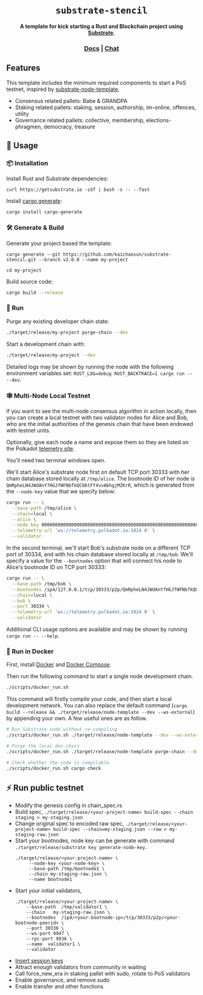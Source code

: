 <div align="center">

  <h1><code>substrate-stencil</code></h1>

  <strong>A template for kick starting a Rust and Blockchain project using <a href="https://github.com/paritytech/substrate">Substrate</a>.</strong>

  <h3>
    <a href="https://substrate.dev/">Docs</a>
    <span> | </span>
    <a href="https://matrix.to/#/!HzySYSaIhtyWrwiwEV:matrix.org?via=matrix.parity.io&via=matrix.org&via=web3.foundation">Chat</a>
  </h3>

</div>

## Features

This template includes the minimum required components to start a PoS testnet, inspired by [substrate-node-template](https://github.com/substrate-developer-hub/substrate-node-template).

* Consensus related pallets: Babe & GRANDPA
* Staking related pallets: staking, session, authorship, im-online, offences, utility
* Governance related pallets: collective, membership, elections-phragmen, democracy, treasure

## 🚴 Usage

### 📦 Installation

Install Rust and Substrate dependencies:

```
curl https://getsubstrate.io -sSf | bash -s -- --fast
```

Install [cargo generate](https://github.com/ashleygwilliams/cargo-generate):

```
cargo install cargo-generate
```


### 🛠️ Generate & Build

Generate your project based the template:

```
cargo generate --git https://github.com/kaichaosun/substrate-stencil.git --branch v2.0.0 --name my-project

cd my-project
```

Build source code:

```bash
cargo build --release
```

### 🏃 Run

Purge any existing developer chain state:

```bash
./target/release/my-project purge-chain --dev
```

Start a development chain with:

```bash
./target/release/my-project --dev
```

Detailed logs may be shown by running the node with the following environment variables set: `RUST_LOG=debug RUST_BACKTRACE=1 cargo run -- --dev`.

### 🕸️ Multi-Node Local Testnet

If you want to see the multi-node consensus algorithm in action locally, then you can create a local testnet with two validator nodes for Alice and Bob, who are the initial authorities of the genesis chain that have been endowed with testnet units.

Optionally, give each node a name and expose them so they are listed on the Polkadot [telemetry site](https://telemetry.polkadot.io/#/Local%20Testnet).

You'll need two terminal windows open.

We'll start Alice's substrate node first on default TCP port 30333 with her chain database stored locally at `/tmp/alice`. The bootnode ID of her node is `QmRpheLN4JWdAnY7HGJfWFNbfkQCb6tFf4vvA6hgjMZKrR`, which is generated from the `--node-key` value that we specify below:

```bash
cargo run -- \
  --base-path /tmp/alice \
  --chain=local \
  --alice \
  --node-key 0000000000000000000000000000000000000000000000000000000000000001 \
  --telemetry-url 'ws://telemetry.polkadot.io:1024 0' \
  --validator
```

In the second terminal, we'll start Bob's substrate node on a different TCP port of 30334, and with his chain database stored locally at `/tmp/bob`. We'll specify a value for the `--bootnodes` option that will connect his node to Alice's bootnode ID on TCP port 30333:

```bash
cargo run -- \
  --base-path /tmp/bob \
  --bootnodes /ip4/127.0.0.1/tcp/30333/p2p/QmRpheLN4JWdAnY7HGJfWFNbfkQCb6tFf4vvA6hgjMZKrR \
  --chain=local \
  --bob \
  --port 30334 \
  --telemetry-url 'ws://telemetry.polkadot.io:1024 0' \
  --validator
```

Additional CLI usage options are available and may be shown by running `cargo run -- --help`.

### 🐳 Run in Docker

First, install [Docker](https://docs.docker.com/get-docker/) and [Docker Compose](https://docs.docker.com/compose/install/).

Then run the following command to start a single node development chain.

```bash
./scripts/docker_run.sh
```

This command will firstly compile your code, and then start a local development network. You can also replace the default command (`cargo build --release && ./target/release/node-template --dev --ws-external`) by appending your own. A few useful ones are as follow.

```bash
# Run Substrate node without re-compiling
./scripts/docker_run.sh ./target/release/node-template --dev --ws-external

# Purge the local dev chain
./scripts/docker_run.sh ./target/release/node-template purge-chain --dev

# Check whether the code is compilable
./scripts/docker_run.sh cargo check
```

## ⚡ Run public testnet

* Modify the genesis config in chain_spec.rs
* Build spec, `./target/release/<your-project-name> build-spec --chain staging > my-staging.json`
* Change original spec to encoded raw spec, `./target/release/<your-project-name> build-spec --chain=my-staging.json --raw > my-staging-raw.json`
* Start your bootnodes, node key can be generate with command `./target/release/substrate key generate-node-key`.
  ```shell
  ./target/release/<your-project-name> \
       --node-key <your-node-key> \
       --base-path /tmp/bootnode1 \
       --chain my-staging-raw.json \
       --name bootnode1
  ```
* Start your initial validators,
  ```shell
  ./target/release/<your-project-name> \
      --base-path  /tmp/validator1 \
      --chain   my-staging-raw.json \
      --bootnodes  /ip4/<your-bootnode-ip>/tcp/30333/p2p/<your-bootnode-peerid> \
	  --port 30336 \
	  --ws-port 9947 \
	  --rpc-port 9936 \
      --name  validator1 \
      --validator 
  ```
* [Insert session keys](https://substrate.dev/docs/en/tutorials/start-a-private-network/customchain#add-keys-to-keystore)
* Attract enough validators from community in waiting
* Call force_new_era in staking pallet with sudo, rotate to PoS validators
* Enable governance, and remove sudo
* Enable transfer and other functions 